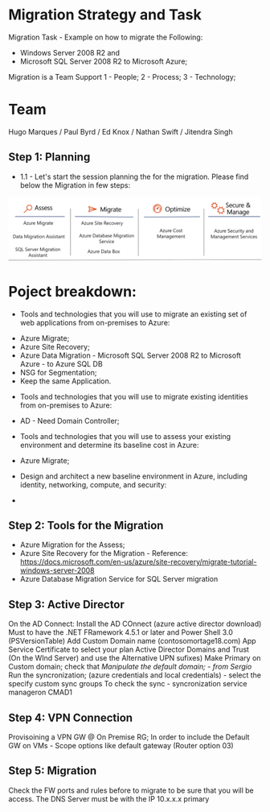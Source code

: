 # Migration Strategy and Task
Migration Task - Example on how to migrate the Following:
* Windows Server 2008 R2 and 
* Microsoft SQL Server 2008 R2 to Microsoft Azure;

Migration is a Team Support
1 - People;
2 - Process;
3 - Technology;

# Team
Hugo Marques / Paul Byrd  / Ed Knox / Nathan Swift / Jitendra Singh

## Step 1: Planning
* 1.1 - Let's start the session planning the for the migration.
Please find below the Migration in few steps:

<p align="center">
  <img src="images/migration001.png" alt="drawing" width="600"/>
</p>

# Poject breakdown:
* Tools and technologies that you will use to migrate an existing set of web applications from on-premises to Azure:
 - Azure Migrate;
 - Azure Site Recovery;
 - Azure Data Migration - Microsoft SQL Server 2008 R2 to Microsoft Azure - to Azure SQL DB
 - NSG for Segmentation;
 - Keep the same Application.

* Tools and technologies that you will use to migrate existing identities from on-premises to Azure:
- AD - Need Domain Controller;

* Tools and technologies that you will use to assess your existing environment and determine its baseline cost in Azure:
 - Azure Migrate;

* Design and architect a new baseline environment in Azure, including identity, networking, compute, and security:
 - 

## Step 2: Tools for the Migration
* Azure Migration for the Assess;
* Azure Site Recovery for the Migration - Reference: https://docs.microsoft.com/en-us/azure/site-recovery/migrate-tutorial-windows-server-2008
* Azure Database Migration Service for SQL Server migration

## Step 3: Active Director
On the AD Connect:
Install the AD COnnect (azure active director download)
Must to have the .NET FRamework 4.5.1 or later and Power Shell 3.0  (PSVersionTable)
Add Custom Domain name (contosomortage18.com)
App Service Certificate to select your plan
Active Director Domains and Trust (On the WInd Server) and use the Alternative UPN sufixes)
Make Primary on Custom domain;
check that *Manipulate the default domain; - from Sergio*
Run the syncronization; (azure credentials and local credentials) - select the specify custom sync groups
To check the sync - syncronization service manageron CMAD1


## Step 4: VPN Connection

Provisoining a VPN GW @ On Premise RG;
In order to include the Default GW on VMs - Scope options like default gateway (Router option 03)

## Step 5: Migration
Check the FW ports and rules before to migrate to be sure that you will be access.
The DNS Server must be with the IP 10.x.x.x primary







